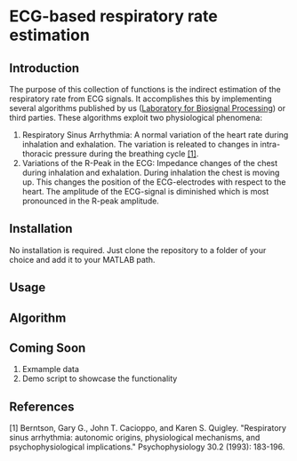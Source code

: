# ECG-based respiratory rate estimation
## Introduction
The purpose of this collection of functions is the indirect estimation of the respiratory rate from ECG signals. It accomplishes this by implementing several algorithms published by us ([Laboratory for Biosignal Processing](labp.github.io/)) or third parties. These algorithms exploit two physiological phenomena:
1. Respiratory Sinus Arrhythmia: A normal variation of the heart rate during inhalation and exhalation. The variation is releated to changes in intra-thoracic pressure during the breathing cycle [[1]](#1).
2. Variations of the R-Peak in the ECG: Impedance changes of the chest during inhalation and exhalation. During inhalation the chest is moving up. This changes the position of the ECG-electrodes with respect to the heart. The amplitude of the ECG-signal is diminished which is most pronounced in the R-peak amplitude.

## Installation
No installation is required. Just clone the repository to a folder of your choice and add it to your MATLAB path.

## Usage

## Algorithm

## Coming Soon
1. Exmample data
2. Demo script to showcase the functionality

## References
<a id="1">[1]</a> Berntson, Gary G., John T. Cacioppo, and Karen S. Quigley. "Respiratory sinus arrhythmia: autonomic origins, physiological mechanisms, and psychophysiological implications." Psychophysiology 30.2 (1993): 183-196.
